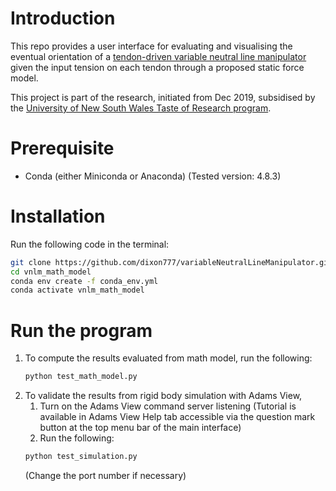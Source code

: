 # Introduction
This repo provides a user interface for evaluating and visualising the eventual orientation of a [tendon-driven variable neutral line manipulator](https://ieeexplore.ieee.org/document/6661461?arnumber=6661461 "IEEE") given the input tension on each tendon through a proposed static force model.

This project is part of the research, initiated from Dec 2019, subsidised by the [University of New South Wales Taste of Research program](https://www.engineering.unsw.edu.au/taste-of-research-program).
# Prerequisite
- Conda (either Miniconda or Anaconda) (Tested version: 4.8.3)

# Installation
Run the following code in the terminal:
```bash
git clone https://github.com/dixon777/variableNeutralLineManipulator.git vnlm_math_model
cd vnlm_math_model
conda env create -f conda_env.yml
conda activate vnlm_math_model
```

# Run the program
1. To compute the results evaluated from math model, run the following:
    ```bash
    python test_math_model.py
    ```
2. To validate the results from rigid body simulation with Adams View, 
    1. Turn on the Adams View command server listening (Tutorial is available in Adams View Help tab accessible via the question mark button at the top menu bar of the main interface)
    2. Run the following:
    ```bash
    python test_simulation.py
    ```
    (Change the port number if necessary)
